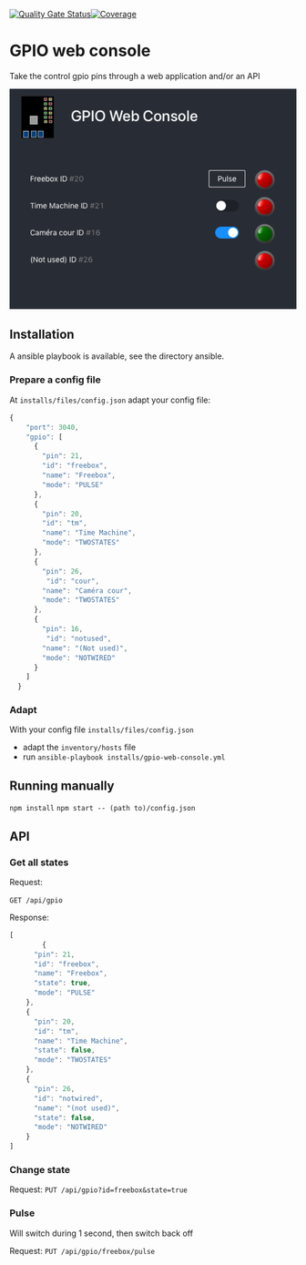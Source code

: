[![Quality Gate Status](https://sonarcloud.io/api/project_badges/measure?project=hirle_gpio-web-console&metric=alert_status)](https://sonarcloud.io/dashboard?id=hirle_gpio-web-console)[![Coverage](https://sonarcloud.io/api/project_badges/measure?project=hirle_gpio-web-console&metric=coverage)](https://sonarcloud.io/dashboard?id=hirle_gpio-web-console)


# GPIO web console

Take the control gpio pins through a web application and/or an API

![Screenshot](demo/screenshot.png)

## Installation

A ansible playbook is available, see the directory ansible.

### Prepare a config file

At `installs/files/config.json` adapt your config file:
```javascript
{
    "port": 3040,
    "gpio": [
      {
        "pin": 21,
        "id": "freebox",
        "name": "Freebox",
        "mode": "PULSE"
      },
      {
        "pin": 20,
        "id": "tm",
        "name": "Time Machine",
        "mode": "TWOSTATES"
      },
      {
        "pin": 26,
         "id": "cour",
        "name": "Caméra cour",
        "mode": "TWOSTATES"
      },
      {
        "pin": 16,
         "id": "notused",
        "name": "(Not used)",
        "mode": "NOTWIRED"
      }
    ]
  }
```

### Adapt

With your config file `installs/files/config.json` 
- adapt the `inventory/hosts` file
- run `ansible-playbook installs/gpio-web-console.yml`

## Running manually

`npm install`
`npm start -- (path to)/config.json`

## API

### Get all states

Request:

`GET /api/gpio`

Response:
```javascript
[
		{
      "pin": 21,
      "id": "freebox",
      "name": "Freebox",
      "state": true,
      "mode": "PULSE"
  	},
    {
      "pin": 20,
      "id": "tm",
      "name": "Time Machine",
      "state": false,
      "mode": "TWOSTATES"
    },
  	{
      "pin": 26,
      "id": "notwired",
      "name": "(not used)",
      "state": false,
      "mode": "NOTWIRED"
  	}
]
```


### Change state

Request:
`PUT /api/gpio?id=freebox&state=true`


### Pulse

Will switch during 1 second, then switch back off

Request:
`PUT /api/gpio/freebox/pulse`
